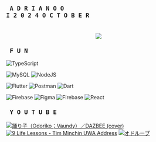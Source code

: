 ### <pre> A D R I A N   O O I   2 0 2 4   O C T O B E R</pre>

<h1 align="center">
    <img src="https://readme-typing-svg.herokuapp.com/?font=Righteous&size=35&center=true&vCenter=true&width=800&height=70&duration=6000&lines=SOFTWARE+ENGINEER+1+YEP;+COVENTRY+UNIVERSITY+CLASS+OF+2024;+INTI+INTERNATIONAL+COLLEGE+PENANG" />
</h1>

<!-- GitHub stats from https://github.com/anuraghazra/github-readme-stats -->
<!-- ![](https://github-readme-stats.vercel.app/api?username=Anokh1&theme=radical&hide_border=false&include_all_commits=true&count_private=true)<br/> -->

<!-- # 📊 GitHub Stats
![](https://github-readme-stats.vercel.app/api?username=Anokh1&theme=vue&hide_border=false&include_all_commits=false&count_private=false)<br/>
![](https://github-readme-streak-stats.herokuapp.com/?user=Anokh1&theme=vue&hide_border=false)<br/>
![](https://github-readme-stats.vercel.app/api/top-langs/?username=Anokh1&theme=vue&hide_border=false&include_all_commits=false&count_private=false&layout=compact) -->

### <pre> F U N </pre>
![TypeScript](https://img.shields.io/badge/typescript-%23007ACC.svg?style=for-the-badge&logo=typescript&logoColor=white) 
<!-- ![JavaScript](https://img.shields.io/badge/javascript-%23323330.svg?style=for-the-badge&logo=javascript&logoColor=%23F7DF1E) -->
![MySQL](https://img.shields.io/badge/mysql-4479A1.svg?style=for-the-badge&logo=mysql&logoColor=white) 
![NodeJS](https://img.shields.io/badge/node.js-6DA55F?style=for-the-badge&logo=node.js&logoColor=white) 
<!-- ![Markdown](https://img.shields.io/badge/markdown-%23000000.svg?style=for-the-badge&logo=markdown&logoColor=white) -->
<!-- ![Nodemon](https://img.shields.io/badge/NODEMON-%23323330.svg?style=for-the-badge&logo=nodemon&logoColor=%BBDEAD) -->
![Flutter](https://img.shields.io/badge/Flutter-%2302569B.svg?style=for-the-badge&logo=Flutter&logoColor=white) 
![Postman](https://img.shields.io/badge/Postman-FF6C37?style=for-the-badge&logo=postman&logoColor=white)
![Dart](https://img.shields.io/badge/dart-%230175C2.svg?style=for-the-badge&logo=dart&logoColor=white) 
<!-- ![Vite](https://img.shields.io/badge/vite-%23646CFF.svg?style=for-the-badge&logo=vite&logoColor=white) -->
<!-- ![Socket.io](https://img.shields.io/badge/Socket.io-black?style=for-the-badge&logo=socket.io&badgeColor=010101) -->
<!-- ![NPM](https://img.shields.io/badge/NPM-%23CB3837.svg?style=for-the-badge&logo=npm&logoColor=white) -->
<!-- ![JWT](https://img.shields.io/badge/JWT-black?style=for-the-badge&logo=JSON%20web%20tokens) -->
<!-- ![Chart.js](https://img.shields.io/badge/chart.js-F5788D.svg?style=for-the-badge&logo=chart.js&logoColor=white) -->
<!-- ![Ant-Design](https://img.shields.io/badge/-AntDesign-%230170FE?style=for-the-badge&logo=ant-design&logoColor=white) -->
<!-- ![Express.js](https://img.shields.io/badge/express.js-%23404d59.svg?style=for-the-badge&logo=express&logoColor=%2361DAFB) -->
![Firebase](https://img.shields.io/badge/firebase-%23039BE5.svg?style=for-the-badge&logo=firebase) 
![Figma](https://img.shields.io/badge/figma-%23F24E1E.svg?style=for-the-badge&logo=figma&logoColor=white) 
![Firebase](https://img.shields.io/badge/firebase-a08021?style=for-the-badge&logo=firebase&logoColor=ffcd34) 
![React](https://img.shields.io/badge/react-%2320232a.svg?style=for-the-badge&logo=react&logoColor=%2361DAFB) 

### <pre> Y O U T U B E </pre>
<!-- YouTube video cards from https://github.com/DenverCoder1/github-readme-youtube-cards -->
<!-- If you want to display the latest videos, then simply follow the instructions in the above repo. -->
<!-- If you however want to select which videos display, then you can manually generate the video link by changing the below parameters in angle brackets. -->
<!-- https://ytcards.demolab.com/?id=<video ID>&title=<video+title>&lang=en&timestamp=<video publish date in Unix time format>&background_color=%230d1117&title_color=%23ffffff&stats_color=%23dedede&max_title_lines=1&width=250&border_radius=5&duration=<video duration in seconds> "<video title>") -->
<!-- BEGIN YOUTUBE-CARDS -->
[![踊り子（Odoriko；Vaundy）／DAZBEE (cover)](https://ytcards.demolab.com/?id=YC0ZkZY3r4I&title=踊り子（Odoriko；Vaundy）／DAZBEE+(cover)&lang=en&timestamp=1656633600&background_color=%230d1117&title_color=%23ffffff&stats_color=%23dedede&max_title_lines=1&width=250&border_radius=5&duration=230 "踊り子（Odoriko；Vaundy）／DAZBEE (cover)")](https://youtu.be/YC0ZkZY3r4I?si=8afipbz5vUZk)
[![9 Life Lessons - Tim Minchin UWA Address](https://ytcards.demolab.com/?id=yoEezZD71sc&title=9+Life+Lessons+-+Tim+Minchin+UWA+Address&lang=en&timestamp=1381190400&background_color=%230d1117&title_color=%23ffffff&stats_color=%23dedede&max_title_lines=1&width=250&border_radius=5&duration=1096 "9 Life Lessons - Tim Minchin UWA Address")](https://youtu.be/yoEezZD71sc?si=Mxs_ukEuEhMfD_qh)
[![オドループ](https://ytcards.demolab.com/?id=4hGy0NFXBTQ&title=オドループ&lang=en&timestamp=1683763200&background_color=%230d1117&title_color=%23ffffff&stats_color=%23dedede&max_title_lines=1&width=250&border_radius=5&duration=265 "オドループ")](https://youtu.be/4hGy0NFXBTQ?si=t7zeZ_jUNLXYvRPM)
<!--[![翼をください](https://ytcards.demolab.com/?id=PLAHsB7EJpA&title=翼をください&lang=en&timestamp=1595289600&background_color=%230d1117&title_color=%23ffffff&stats_color=%23dedede&max_title_lines=1&width=250&border_radius=5&duration=290 "翼をください")](https://youtu.be/PLAHsB7EJpA?si=GWXZaWywqHk7LjL9)-->
<!--[![Bluecoats Drumline 2012 - Ritual (Feature)](https://ytcards.demolab.com/?id=nvyrbdFMwTI&title=Bluecoats+Drumline+2012+-+Ritual+%28Feature%29&lang=en&timestamp=1344816000&background_color=%230d1117&title_color=%23ffffff&stats_color=%23dedede&max_title_lines=1&width=250&border_radius=5&duration=157 "Bluecoats Drumline 2012 - Ritual (Feature)")](https://youtu.be/nvyrbdFMwTI?si=WGmRU0QV8NLtGbe-)-->
<!-- END YOUTUBE-CARDS -->

<!-- [![](https://visitcount.itsvg.in/api?id=Anokh1&icon=8&color=4)](https://visitcount.itsvg.in) -->

<!-- Proudly created with GPRM ( https://gprm.itsvg.in ) -->

